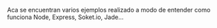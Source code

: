 
Aca se encuentran varios ejemplos realizado a modo de entender como funciona Node, Express, Soket.io, Jade...

